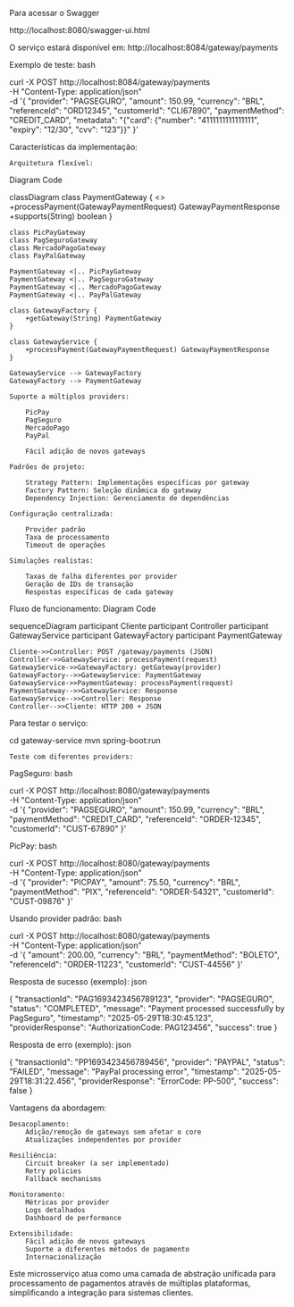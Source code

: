 

Para acessar o Swagger

http://localhost:8080/swagger-ui.html


O serviço estará disponível em: http://localhost:8084/gateway/payments

Exemplo de teste:
bash

curl -X POST http://localhost:8084/gateway/payments \
  -H "Content-Type: application/json" \
  -d '{
    "provider": "PAGSEGURO",
    "amount": 150.99,
    "currency": "BRL",
    "referenceId": "ORD12345",
    "customerId": "CLI67890",
    "paymentMethod": "CREDIT_CARD",
    "metadata": "{\"card\": {\"number\": \"4111111111111111\", \"expiry\": \"12/30\", \"cvv\": \"123\"}}"
  }'



Características da implementação:

    Arquitetura flexível:

Diagram
Code

classDiagram
    class PaymentGateway {
        <<interface>>
        +processPayment(GatewayPaymentRequest) GatewayPaymentResponse
        +supports(String) boolean
    }
    
    class PicPayGateway
    class PagSeguroGateway
    class MercadoPagoGateway
    class PayPalGateway
    
    PaymentGateway <|.. PicPayGateway
    PaymentGateway <|.. PagSeguroGateway
    PaymentGateway <|.. MercadoPagoGateway
    PaymentGateway <|.. PayPalGateway
    
    class GatewayFactory {
        +getGateway(String) PaymentGateway
    }
    
    class GatewayService {
        +processPayment(GatewayPaymentRequest) GatewayPaymentResponse
    }
    
    GatewayService --> GatewayFactory
    GatewayFactory --> PaymentGateway

    Suporte a múltiplos providers:

        PicPay
        PagSeguro
        MercadoPago
        PayPal

        Fácil adição de novos gateways

    Padrões de projeto:

        Strategy Pattern: Implementações específicas por gateway
        Factory Pattern: Seleção dinâmica do gateway
        Dependency Injection: Gerenciamento de dependências

    Configuração centralizada:

        Provider padrão
        Taxa de processamento
        Timeout de operações

    Simulações realistas:

        Taxas de falha diferentes por provider
        Geração de IDs de transação
        Respostas específicas de cada gateway

Fluxo de funcionamento:
Diagram
Code

sequenceDiagram
    participant Cliente
    participant Controller
    participant GatewayService
    participant GatewayFactory
    participant PaymentGateway
    
    Cliente->>Controller: POST /gateway/payments (JSON)
    Controller->>GatewayService: processPayment(request)
    GatewayService->>GatewayFactory: getGateway(provider)
    GatewayFactory-->>GatewayService: PaymentGateway
    GatewayService->>PaymentGateway: processPayment(request)
    PaymentGateway-->>GatewayService: Response
    GatewayService-->>Controller: Response
    Controller-->>Cliente: HTTP 200 + JSON

Para testar o serviço:

cd gateway-service
mvn spring-boot:run

    Teste com diferentes providers:

PagSeguro:
bash

curl -X POST http://localhost:8080/gateway/payments \
     -H "Content-Type: application/json" \
     -d '{
          "provider": "PAGSEGURO",
          "amount": 150.99,
          "currency": "BRL",
          "paymentMethod": "CREDIT_CARD",
          "referenceId": "ORDER-12345",
          "customerId": "CUST-67890"
     }'

PicPay:
bash

curl -X POST http://localhost:8080/gateway/payments \
     -H "Content-Type: application/json" \
     -d '{
          "provider": "PICPAY",
          "amount": 75.50,
          "currency": "BRL",
          "paymentMethod": "PIX",
          "referenceId": "ORDER-54321",
          "customerId": "CUST-09876"
     }'

Usando provider padrão:
bash

curl -X POST http://localhost:8080/gateway/payments \
     -H "Content-Type: application/json" \
     -d '{
          "amount": 200.00,
          "currency": "BRL",
          "paymentMethod": "BOLETO",
          "referenceId": "ORDER-11223",
          "customerId": "CUST-44556"
     }'

Resposta de sucesso (exemplo):
json

{
  "transactionId": "PAG1693423456789123",
  "provider": "PAGSEGURO",
  "status": "COMPLETED",
  "message": "Payment processed successfully by PagSeguro",
  "timestamp": "2025-05-29T18:30:45.123",
  "providerResponse": "AuthorizationCode: PAG123456",
  "success": true
}

Resposta de erro (exemplo):
json

{
  "transactionId": "PP1693423456789456",
  "provider": "PAYPAL",
  "status": "FAILED",
  "message": "PayPal processing error",
  "timestamp": "2025-05-29T18:31:22.456",
  "providerResponse": "ErrorCode: PP-500",
  "success": false
}

Vantagens da abordagem:

    Desacoplamento:
        Adição/remoção de gateways sem afetar o core
        Atualizações independentes por provider

    Resiliência:
        Circuit breaker (a ser implementado)
        Retry policies
        Fallback mechanisms

    Monitoramento:
        Métricas por provider
        Logs detalhados
        Dashboard de performance

    Extensibilidade:
        Fácil adição de novos gateways
        Suporte a diferentes métodos de pagamento
        Internacionalização

Este microsserviço atua como uma camada de abstração unificada
 para processamento de pagamentos através de múltiplas plataformas, 
 simplificando a integração para sistemas clientes.
